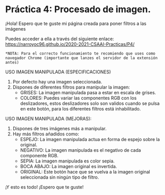  # Práctica 4: Procesado de imagen.


¡Hola! Espero que te guste mi página creada para poner filtros a las imágenes

Puedes acceder a ella a través del siguiente enlace: https://narroyoc96.github.io/2020-2021-CSAAI-Practicas/P4/

    *NOTA: Para el correcto funcionamiento te recomiendo que uses como navegador Chrome (importante que lanzes el servidor de la extensión antes)

USO IMAGEN MANIPULADA (ESPECIFICACIONES)
1. Por defecto hay una imagen seleccionada.
2. Dispones de diferentes filtros para manipular la imagen:
    - GRISES: La imagen manipulada pasa a estar en escala de grises.
    - COLORES: Puedes variar las componentes RGB con los deslizadores, estos deslizadores solo son validos cuando se pulsa en este botón, para los diferentes filtros está inhabilitado.

USO IMAGEN MANIPULADA (MEJORAS):
1. Dispones de tres imágenes más a manipular.
2. Hay más filtros añadidos como:
    - ESPEJO: La imagen manipulada actua en forma de espejo sobre la original.
    - NEGATIVO: La imagen manipulada es el negativo de cada componente RGB.
    - SEPIA: La imagen manipulada es color sepia.
    - BOCA ABAJO: La imagen original es invertida.
    - ORIGINAL: Este botón hace que se vuelva a la imagen original seleccionada sin ningún tipo de filtro.

¡Y esto es todo! ¡Espero que te guste!
